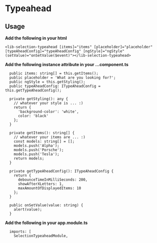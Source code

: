 # Typeahead

## Usage
**Add the following in your html**  
```
<lib-selection-typeahead [items]="items" [placeholder]="placeholder" [typeAheadConfig]="typeAheadConfig" [ngStyle]="ngStyle" (setValue)="onSetValue($event)"></lib-selection-typeahead>
```

**Add the following instance attribute in your ...component.ts**  
```
  public items: string[] = this.getItems();
  public placeholder = 'What are you looking for?';
  public ngStyle = this.getStyling();
  public typeAheadConfig: ITypeAheadConfig = this.getTypeAheadConfig();

  private getStyling(): any {
    // whatever your style is ... :)
    return {
      'background-color': 'white',
      color: 'black'
    };
  }

  private getItems(): string[] {
    // whatever your items are ... :)
    const models: string[] = [];
    models.push('Alpha');
    models.push('Porsche');
    models.push('Tesla');
    return models;
  }

  private getTypeAheadConfig(): ITypeAheadConfig {
    return {
      debounceTimeInMilliSeconds: 200,
      showAfterXLetters: 1,
      maxAmountOfDisplayedItems: 10
    };
  }

  public onSetValue(value: string) {
    alert(value);
  }

```

**Add the following in your app.module.ts**  
```
  imports: [
    SelectionTypeaheadModule,
```
